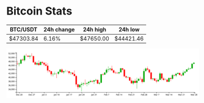 # Bitcoin Stats

BTC/USDT|24h change|24h high|24h low|
|---|---|---|---|
|$47303.84|6.16%|$47650.00|$44421.46|

<img src="./chart.svg">
